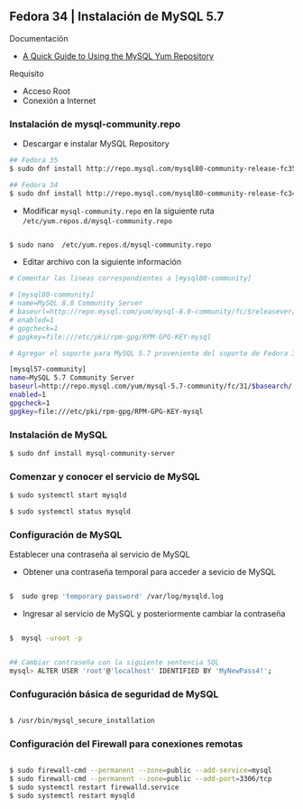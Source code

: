 
## Fedora 34 | Instalación de MySQL 5.7

Documentación
- [A Quick Guide to Using the MySQL Yum Repository](https://dev.mysql.com/doc/mysql-yum-repo-quick-guide/en/)

Requisito
- Acceso Root
- Conexión a Internet


### Instalación de mysql-community.repo

- Descargar e instalar MySQL Repository

```sh
## Fedora 35
$ sudo dnf install http://repo.mysql.com/mysql80-community-release-fc35.rpm

## Fedora 34
$ sudo dnf install http://repo.mysql.com/mysql80-community-release-fc34.rpm

```


- Modificar `mysql-community.repo` en la siguiente ruta `/etc/yum.repos.d/mysql-community.repo`

```sh

$ sudo nano  /etc/yum.repos.d/mysql-community.repo

```

- Editar archivo con la siguiente información

```sh
# Comentar las lineas correspondientes a [mysql80-community]

# [mysql80-community]
# name=MySQL 8.0 Community Server
# baseurl=http://repo.mysql.com/yum/mysql-8.0-community/fc/$releasever/$basearch/
# enabled=1
# gpgcheck=1
# gpgkey=file:///etc/pki/rpm-gpg/RPM-GPG-KEY-mysql

# Agregar el soporte para MySQL 5.7 proveniente del soporte de Fedora 31

[mysql57-community]
name=MySQL 5.7 Community Server
baseurl=http://repo.mysql.com/yum/mysql-5.7-community/fc/31/$basearch/
enabled=1
gpgcheck=1
gpgkey=file:///etc/pki/rpm-gpg/RPM-GPG-KEY-mysql

```

### Instalación de MySQL

```sh
$ sudo dnf install mysql-community-server 

```


### Comenzar y conocer el servicio de MySQL

```sh
$ sudo systemctl start mysqld

$ sudo systemctl status mysqld

```


### Configuración de MySQL

Establecer una contraseña al servicio de MySQL

- Obtener una contraseña temporal para acceder a sevicio de MySQL

```sh

$  sudo grep 'temporary password' /var/log/mysqld.log

```

- Ingresar al servicio de MySQL y posteriormente cambiar la contraseña

```sh

$  mysql -uroot -p


## Cambiar contraseña con la siguiente sentencia SQL
mysql> ALTER USER 'root'@'localhost' IDENTIFIED BY 'MyNewPass4!';


```


### Confuguración básica de seguridad de MySQL

```sh

$ /usr/bin/mysql_secure_installation


```

### Configuración del Firewall para conexiones remotas

```sh

$ sudo firewall-cmd --permanent --zone=public --add-service=mysql
$ sudo firewall-cmd --permanent --zone=public --add-port=3306/tcp
$ sudo systemctl restart firewalld.service
$ sudo systemctl restart mysqld

```
